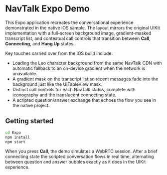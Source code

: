 # NavTalk Expo Demo

This Expo application recreates the conversational experience demonstrated in the native iOS sample. The layout mirrors the
original UIKit implementation with a full-screen background image, gradient-masked transcript list, and contextual call
controls that transition between **Call**, **Connecting**, and **Hang Up** states.

Key touches carried over from the iOS build include:

- Loading the Leo character background from the same NavTalk CDN with automatic fallback to an on-device gradient when the
  network is unavailable.
- A gradient mask on the transcript list so recent messages fade into the background just like the UITableView mask.
- Distinct call controls for each NavTalk status, complete with iconography and the translucent connecting state.
- A scripted question/answer exchange that echoes the flow you see in the native project.

## Getting started

```bash
cd Expo
npm install
npm start
```

When you press **Call**, the demo simulates a WebRTC session. After a brief connecting state the scripted conversation flows in
real time, alternating between question and answer bubbles exactly as it does in the UIKit experience.
